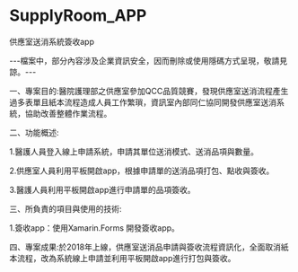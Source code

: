 # SupplyRoom_APP
供應室送消系統簽收app

---檔案中，部分內容涉及企業資訊安全，因而刪除或使用隱碼方式呈現，敬請見諒。---

一、專案目的:醫院護理部之供應室參加QCC品質競賽，發現供應室送消流程產生過多表單且紙本流程造成人員工作繁瑣，資訊室內部同仁協同開發供應室送消系統，協助改善整體作業流程。

二、功能概述:

1.醫護人員登入線上申請系統，申請其單位送消模式、送消品項與數量。

2.供應室人員利用平板開啟app，根據申請單的送消品項打包、點收與簽收。

3.醫護人員利用平板開啟app進行申請單的品項簽收。

三、所負責的項目與使用的技術:

1.簽收app：使用Xamarin.Forms 開發簽收app。

四、專案成果:於2018年上線，供應室送消品申請與簽收流程資訊化，全面取消紙本流程，改為系統線上申請並利用平板開啟app進行打包與簽收。
